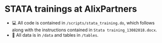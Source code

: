 # STATA trainings at AlixPartners

- :computer: All code is contained in `/scripts/stata_training.do`, which follows along with the instructions contained in `Stata training_13082018.docx`.
- :file_folder: All data is in `/data` and tables in `/tables`.
